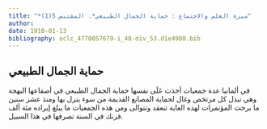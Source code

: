 ```yaml
---
title: "*سيرة العلم والاجتماع : حماية الجمال الطبيعي*. المقتبس 5(1)"
author: 
date: 1910-01-13
bibliography: oclc_4770057679-i_48-div_53.d1e4908.bib
---
```




##  حماية الجمال الطبيعي 


 في  ألمانيا  عدة جمعيات أخذت عَلَى نفسها حماية الجمال الطبيعي في أصقاعها البهجة وهي تبذل كل مرتخص وغال لحماية المصانع القديمة من سوء ينزل بها ومنذ  عشر  سنين ما برحت المؤتمرات لهذه الغاية تنعقد وتتوالى ومن هذه الجمعيات ما يبلغ إيراده  مئة  ألف  فرنك في السنة تصرفها في هذا السبيل. 
